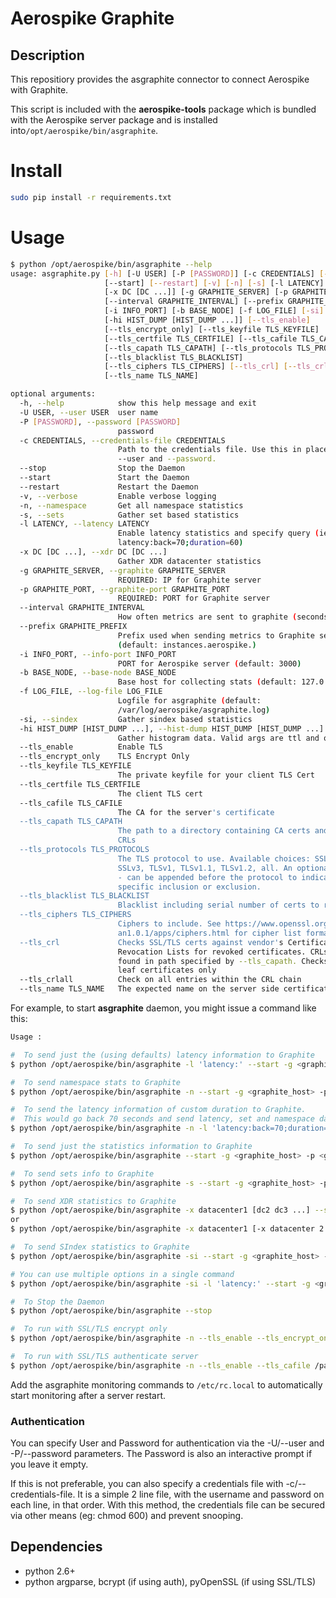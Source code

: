 # Aerospike Graphite
## Description
This repositiory provides the asgraphite connector to connect Aerospike with Graphite.

This script is included with the **aerospike-tools** package which is bundled
with the Aerospike server package and is installed into`/opt/aerospike/bin/asgraphite`.

# Install
```bash
sudo pip install -r requirements.txt
```

# Usage
```bash
$ python /opt/aerospike/bin/asgraphite --help
usage: asgraphite.py [-h] [-U USER] [-P [PASSWORD]] [-c CREDENTIALS] [--stop]
                     [--start] [--restart] [-v] [-n] [-s] [-l LATENCY]
                     [-x DC [DC ...]] [-g GRAPHITE_SERVER] [-p GRAPHITE_PORT]
                     [--interval GRAPHITE_INTERVAL] [--prefix GRAPHITE_PREFIX]
                     [-i INFO_PORT] [-b BASE_NODE] [-f LOG_FILE] [-si]
                     [-hi HIST_DUMP [HIST_DUMP ...]] [--tls_enable]
                     [--tls_encrypt_only] [--tls_keyfile TLS_KEYFILE]
                     [--tls_certfile TLS_CERTFILE] [--tls_cafile TLS_CAFILE]
                     [--tls_capath TLS_CAPATH] [--tls_protocols TLS_PROTOCOLS]
                     [--tls_blacklist TLS_BLACKLIST]
                     [--tls_ciphers TLS_CIPHERS] [--tls_crl] [--tls_crlall]
                     [--tls_name TLS_NAME]

optional arguments:
  -h, --help            show this help message and exit
  -U USER, --user USER  user name
  -P [PASSWORD], --password [PASSWORD]
                        password
  -c CREDENTIALS, --credentials-file CREDENTIALS
                        Path to the credentials file. Use this in place of
                        --user and --password.
  --stop                Stop the Daemon
  --start               Start the Daemon
  --restart             Restart the Daemon
  -v, --verbose         Enable verbose logging
  -n, --namespace       Get all namespace statistics
  -s, --sets            Gather set based statistics
  -l LATENCY, --latency LATENCY
                        Enable latency statistics and specify query (ie.
                        latency:back=70;duration=60)
  -x DC [DC ...], --xdr DC [DC ...]
                        Gather XDR datacenter statistics
  -g GRAPHITE_SERVER, --graphite GRAPHITE_SERVER
                        REQUIRED: IP for Graphite server
  -p GRAPHITE_PORT, --graphite-port GRAPHITE_PORT
                        REQUIRED: PORT for Graphite server
  --interval GRAPHITE_INTERVAL
                        How often metrics are sent to graphite (seconds)
  --prefix GRAPHITE_PREFIX
                        Prefix used when sending metrics to Graphite server
                        (default: instances.aerospike.)
  -i INFO_PORT, --info-port INFO_PORT
                        PORT for Aerospike server (default: 3000)
  -b BASE_NODE, --base-node BASE_NODE
                        Base host for collecting stats (default: 127.0.0.1)
  -f LOG_FILE, --log-file LOG_FILE
                        Logfile for asgraphite (default:
                        /var/log/aerospike/asgraphite.log)
  -si, --sindex         Gather sindex based statistics
  -hi HIST_DUMP [HIST_DUMP ...], --hist-dump HIST_DUMP [HIST_DUMP ...]
                        Gather histogram data. Valid args are ttl and objsz
  --tls_enable          Enable TLS
  --tls_encrypt_only    TLS Encrypt Only
  --tls_keyfile TLS_KEYFILE
                        The private keyfile for your client TLS Cert
  --tls_certfile TLS_CERTFILE
                        The client TLS cert
  --tls_cafile TLS_CAFILE
                        The CA for the server's certificate
  --tls_capath TLS_CAPATH
                        The path to a directory containing CA certs and/or
                        CRLs
  --tls_protocols TLS_PROTOCOLS
                        The TLS protocol to use. Available choices: SSLv2,
                        SSLv3, TLSv1, TLSv1.1, TLSv1.2, all. An optional + or
                        - can be appended before the protocol to indicate
                        specific inclusion or exclusion.
  --tls_blacklist TLS_BLACKLIST
                        Blacklist including serial number of certs to revoke
  --tls_ciphers TLS_CIPHERS
                        Ciphers to include. See https://www.openssl.org/docs/m
                        an1.0.1/apps/ciphers.html for cipher list format
  --tls_crl             Checks SSL/TLS certs against vendor's Certificate
                        Revocation Lists for revoked certificates. CRLs are
                        found in path specified by --tls_capath. Checks the
                        leaf certificates only
  --tls_crlall          Check on all entries within the CRL chain
  --tls_name TLS_NAME   The expected name on the server side certificate
```

For example, to start <strong>asgraphite</strong> daemon, you might issue a command like this:

```bash
Usage :

#  To send just the (using defaults) latency information to Graphite
$ python /opt/aerospike/bin/asgraphite -l 'latency:' --start -g <graphite_host> -p <graphite_port>

#  To send namespace stats to Graphite
$ python /opt/aerospike/bin/asgraphite -n --start -g <graphite_host> -p <graphite_port>

#  To send the latency information of custom duration to Graphite.
#  This would go back 70 seconds and send latency, set and namespace data to the Graphite server for 60 seconds worth of data.
$ python /opt/aerospike/bin/asgraphite -n -l 'latency:back=70;duration=60' --start -g <graphite_host> -p <graphite_port>

#  To send just the statistics information to Graphite
$ python /opt/aerospike/bin/asgraphite --start -g <graphite_host> -p <graphite_port>

#  To send sets info to Graphite
$ python /opt/aerospike/bin/asgraphite -s --start -g <graphite_host> -p <graphite_port>

#  To send XDR statistics to Graphite
$ python /opt/aerospike/bin/asgraphite -x datacenter1 [dc2 dc3 ...] --start -g <graphite_host> -p <graphite_port>
or
$ python /opt/aerospike/bin/asgraphite -x datacenter1 [-x datacenter 2 -x datacenter3 ...] --start -g <graphite_host> -p <graphite_port>

#  To send SIndex statistics to Graphite
$ python /opt/aerospike/bin/asgraphite -si --start -g <graphite_host> -p <graphite_port>

# You can use multiple options in a single command
$ python /opt/aerospike/bin/asgraphite -si -l 'latency:' --start -g <graphite_host> -p <graphite_port>

#  To Stop the Daemon
$ python /opt/aerospike/bin/asgraphite --stop

#  To run with SSL/TLS encrypt only
$ python /opt/aerospike/bin/asgraphite -n --tls_enable --tls_encrypt_only true --start -g <graphite_host> -p <graphite_port>

#  To run with SSL/TLS authenticate server
$ python /opt/aerospike/bin/asgraphite -n --tls_enable --tls_cafile /path/to/CA/root.pem --tls_name <server name on cert> --start -g <graphite_host> -p <graphite_port>
```

Add the asgraphite monitoring commands to `/etc/rc.local` to automatically start
monitoring after a server restart.

### Authentication

You can specify User and Password for authentication via the -U/--user and -P/--password parameters.
The Password is also an interactive prompt if you leave it empty.

If this is not preferable, you can also specify a credentials file with -c/--credentials-file. It is a simple 2 line file, with the username and password on each line, in that order. With this method, the credentials file can be secured via other means (eg: chmod 600) and prevent snooping.

## Dependencies
- python 2.6+
- python argparse, bcrypt (if using auth), pyOpenSSL (if using SSL/TLS)
